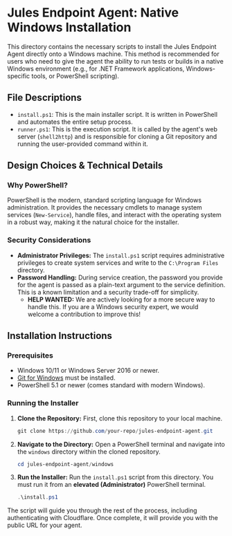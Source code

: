 # Jules Endpoint Agent: Native Windows Installation

This directory contains the necessary scripts to install the Jules Endpoint Agent directly onto a Windows machine. This method is recommended for users who need to give the agent the ability to run tests or builds in a native Windows environment (e.g., for .NET Framework applications, Windows-specific tools, or PowerShell scripting).

## File Descriptions

- `install.ps1`: This is the main installer script. It is written in PowerShell and automates the entire setup process.
- `runner.ps1`: This is the execution script. It is called by the agent's web server (`shell2http`) and is responsible for cloning a Git repository and running the user-provided command within it.

## Design Choices & Technical Details

### Why PowerShell?
PowerShell is the modern, standard scripting language for Windows administration. It provides the necessary cmdlets to manage system services (`New-Service`), handle files, and interact with the operating system in a robust way, making it the natural choice for the installer.

### Security Considerations
- **Administrator Privileges:** The `install.ps1` script requires administrative privileges to create system services and write to the `C:\Program Files` directory.
- **Password Handling:** During service creation, the password you provide for the agent is passed as a plain-text argument to the service definition. This is a known limitation and a security trade-off for simplicity.
  - **HELP WANTED:** We are actively looking for a more secure way to handle this. If you are a Windows security expert, we would welcome a contribution to improve this!

## Installation Instructions

### Prerequisites
- Windows 10/11 or Windows Server 2016 or newer.
- [Git for Windows](https://git-scm.com/download/win) must be installed.
- PowerShell 5.1 or newer (comes standard with modern Windows).

### Running the Installer
1. **Clone the Repository:** First, clone this repository to your local machine.
   ```powershell
   git clone https://github.com/your-repo/jules-endpoint-agent.git
   ```
2. **Navigate to the Directory:** Open a PowerShell terminal and navigate into the `windows` directory within the cloned repository.
   ```powershell
   cd jules-endpoint-agent/windows
   ```
3. **Run the Installer:** Run the `install.ps1` script from this directory. You must run it from an **elevated (Administrator)** PowerShell terminal.
   ```powershell
   .\install.ps1
   ```

The script will guide you through the rest of the process, including authenticating with Cloudflare. Once complete, it will provide you with the public URL for your agent.
